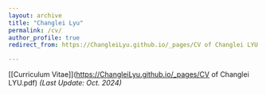 ```yaml
---
layout: archive
title: "Changlei Lyu"
permalink: /cv/
author_profile: true
redirect_from: https://ChangleiLyu.github.io/_pages/CV of Changlei LYU.pdf

---
```

[[Curriculum Vitae]](https://ChangleiLyu.github.io/_pages/CV of Changlei LYU.pdf) *(Last Update: Oct. 2024)* 
